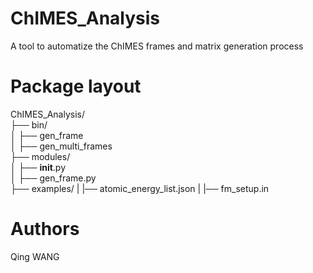 # ChIMES_Analysis
A tool to automatize the ChIMES frames and matrix generation process

# Package layout
ChIMES_Analysis/  
├── bin/  
│  ├── gen_frame  
│  ├── gen_multi_frames  
├── modules/  
│  ├── __init__.py  
│  ├── gen_frame.py  
├── examples/
|  |── atomic_energy_list.json
|  |── fm_setup.in
  

# Authors
Qing WANG
